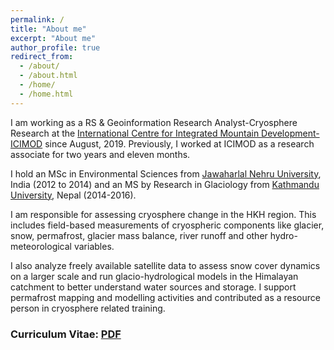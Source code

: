 ```yaml
---
permalink: /
title: "About me"
excerpt: "About me"
author_profile: true
redirect_from: 
  - /about/
  - /about.html
  - /home/
  - /home.html
---
```


I am working as a RS & Geoinformation Research Analyst-Cryosphere Research at the [International Centre for Integrated Mountain Development-ICIMOD](https://www.icimod.org/) since August, 2019. Previously, I worked at ICIMOD as a research associate for two years and eleven months.

I hold an MSc in Environmental Sciences from [Jawaharlal Nehru University](https://www.jnu.ac.in/main/), India (2012 to 2014) and an MS by Research in Glaciology from [Kathmandu University](https://ku.edu.np/), Nepal (2014-2016).

I am responsible for assessing cryosphere change in the HKH region. This includes field-based measurements of cryospheric components like glacier, snow, permafrost, glacier mass balance, river runoff and other hydro-meteorological variables. 

I also analyze freely available satellite data to assess snow cover dynamics on a larger scale and run glacio-hydrological models in the Himalayan catchment to better understand water sources and storage. I support permafrost mapping and modelling activities and contributed as a resource person in cryosphere related training.

### Curriculum Vitae: [PDF](https://amrit-thapa-2044.github.io/files/amrit_thapa_CV_AUG_2022.pdf) ###

